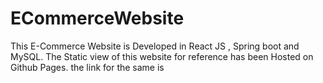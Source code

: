 # ECommerceWebsite
This E-Commerce Website is Developed in React JS , Spring boot and MySQL. The Static view of this website for reference has been Hosted on Github Pages. the link for the same is 

